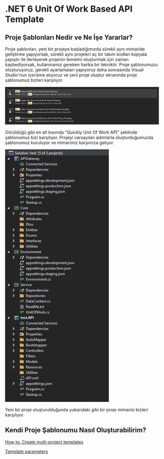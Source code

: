 # .NET 6 Unit Of Work Based API Template

## Proje Şablonları Nedir ve Ne İşe Yararlar?
Proje şablonları, yeni bir projeye başladığımızda sürekli aynı mimaride geliştirme yapıyorsak, sürekli aynı projeleri aç bir takım kodları kopyala yapıştır ile ilerleyerek projenin temelini oluşturmak için zaman kaybediyorsak, kullanmamız gereken harika bir tekniktir. Proje şablonumuzu oluşturuyoruz, gerekli ayarlamaları yapıyoruz daha sonrasında Visual Studio'nun içerisine atıyoruz ve yeni proje oluştur ekranında proje şablonumuz bizleri karşılıyor.

![Create a New Project](https://github.com/RichWarrior/Net6-ProjectTemplates/blob/main/Images/ProjectTemplates.PNG)

Görüldüğü gibi en alt kısımda "Quickly Unit Of Work API" şeklinde şablonumuz bizi karşılıyor. Projeyi varsayılan adımlarla oluşturduğumuzda şablonumuz kuruluyor ve mimarimiz karşımıza geliyor.

![ProjectStructure](https://github.com/RichWarrior/Net6-ProjectTemplates/blob/main/Images/Solution.PNG)

Yeni bir proje oluşturulduğunda yukarıdaki gibi bir proje mimarisi bizleri karşılıyor.

## Kendi Proje Şablonumu Nasıl Oluşturabilirim?

[How to: Create multi-project templates](https://docs.microsoft.com/en-us/visualstudio/ide/how-to-create-multi-project-templates?view=vs-2019#:~:text=Create%20a%20multi%2Dproject%20template%20from%20an%20existing%20solution,-Tip&text=On%20the%20Project%20menu%2C%20choose,template%2C%20and%20then%20choose%20Next.)

[Template parameters](https://docs.microsoft.com/en-us/visualstudio/ide/template-parameters?view=vs-2019)
